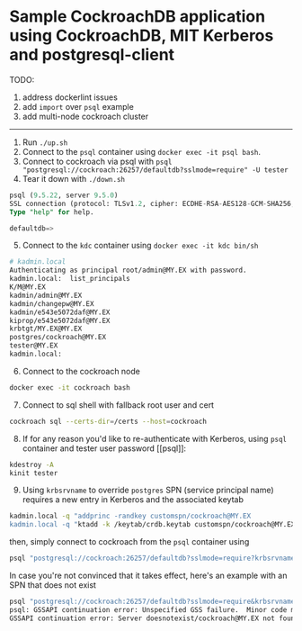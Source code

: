 # Sample CockroachDB application using CockroachDB, MIT Kerberos and postgresql-client

TODO:
1. address dockerlint issues
2. add `import` over `psql` example
3. add multi-node cockroach cluster

------------------------------------------------------
1. Run `./up.sh`
2. Connect to the `psql` container using `docker exec -it psql bash`.
3. Connect to cockroach via psql with `psql "postgresql://cockroach:26257/defaultdb?sslmode=require" -U tester`
4. Tear it down with `./down.sh`


```sql
psql (9.5.22, server 9.5.0)
SSL connection (protocol: TLSv1.2, cipher: ECDHE-RSA-AES128-GCM-SHA256, bits: 128, compression: off)
Type "help" for help.

defaultdb=>
```

5. Connect to the `kdc` container using `docker exec -it kdc bin/sh`

```bash
# kadmin.local
Authenticating as principal root/admin@MY.EX with password.
kadmin.local:  list_principals
K/M@MY.EX
kadmin/admin@MY.EX
kadmin/changepw@MY.EX
kadmin/e543e5072daf@MY.EX
kiprop/e543e5072daf@MY.EX
krbtgt/MY.EX@MY.EX
postgres/cockroach@MY.EX
tester@MY.EX
kadmin.local:
```

6. Connect to the cockroach node

```bash
docker exec -it cockroach bash
```

7. Connect to sql shell with fallback root user and cert

```bash
cockroach sql --certs-dir=/certs --host=cockroach
```

8. If for any reason you'd like to re-authenticate with Kerberos, using `psql` container and tester user password [[psql]]:

```bash
kdestroy -A
kinit tester
```

9. Using `krbsrvname` to override `postgres` SPN (service principal name) requires a new entry in Kerberos and the associated keytab

```bash
kadmin.local -q "addprinc -randkey customspn/cockroach@MY.EX
kadmin.local -q "ktadd -k /keytab/crdb.keytab customspn/cockroach@MY.EX"
```
then, simply connect to cockroach from the `psql` container using

```bash
psql "postgresql://cockroach:26257/defaultdb?sslmode=require?krbsrvname=customspn"
```

In case you're not convinced that it takes effect, here's an example with an SPN that does not exist

```bash
psql "postgresql://cockroach:26257/defaultdb?sslmode=require&krbsrvname=doesnotexist" -U tester
psql: GSSAPI continuation error: Unspecified GSS failure.  Minor code may provide more information
GSSAPI continuation error: Server doesnotexist/cockroach@MY.EX not found in Kerberos database
```
